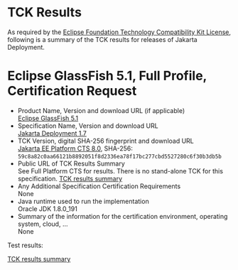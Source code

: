 TCK Results
===========

As required by the
[Eclipse Foundation Technology Compatibility Kit License](https://www.eclipse.org/legal/tck.php),
following is a summary of the TCK results for releases of Jakarta Deployment.

# Eclipse GlassFish 5.1, Full Profile, Certification Request

- Product Name, Version and download URL (if applicable) \
  [Eclipse GlassFish 5.1](https://www.eclipse.org/downloads/download.php?file=/glassfish/glassfish-5.1.0.zip)
- Specification Name, Version and download URL \
  [Jakarta Deployment 1.7](https://jakarta.ee/specifications/deployment/1.7/)
- TCK Version, digital SHA-256 fingerprint and download URL \
  [Jakarta EE Platform CTS 8.0](http://download.eclipse.org/ee4j/jakartaee-tck/jakartaee8-eftl/promoted/eclipse-jakartaeetck-8.0.0.zip), SHA-256: `59c8a82c0aa66121b8892051f8d2336ea78f17bc277cbd5527280c6f30b3db5b`
- Public URL of TCK Results Summary \
  See Full Platform CTS for results. There is no stand-alone TCK for this specification.
  [TCK results summary](https://eclipse-ee4j.github.io/glassfish/resources/certifications/jakarta-full-profile/TCK-Results.html)
- Any Additional Specification Certification Requirements \
  None
- Java runtime used to run the implementation \
  Oracle JDK 1.8.0_191
- Summary of the information for the certification environment, operating system, cloud, ... \
  None


Test results:

[TCK results summary](https://eclipse-ee4j.github.io/glassfish/resources/certifications/jakarta-full-profile/TCK-Results.html)
